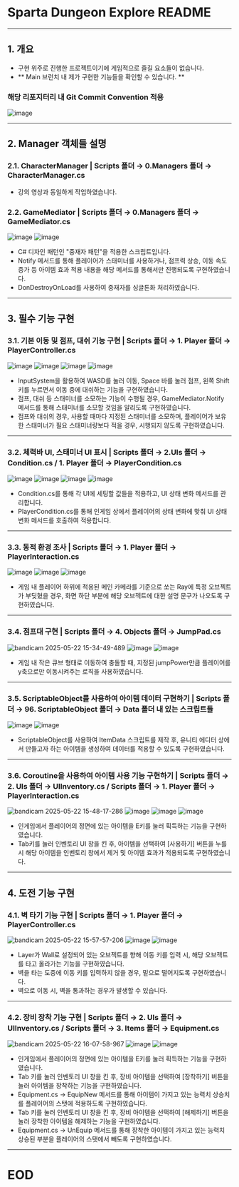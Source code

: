 # Sparta Dungeon Explore README

* * *

## 1. 개요

- 구현 위주로 진행한 프로젝트이기에 게임적으로 즐길 요소들이 없습니다.
- ** Main 브런치 내 제가 구현한 기능들을 확인할 수 있습니다. **

### 해당 리포지터리 내 Git Commit Convention 적용
![image](https://github.com/user-attachments/assets/8b0b2b06-5caa-49ec-a50a-dabc5a5002f3)

* * *

## 2. Manager 객체들 설명

### 2.1. CharacterManager | Scripts 폴더 → 0.Managers 폴더 → CharacterManager.cs
- 강의 영상과 동일하게 작업하였습니다.


### 2.2. GameMediator | Scripts 폴더 → 0.Managers 폴더 → GameMediator.cs
![image](https://github.com/user-attachments/assets/62919141-70c5-4616-9726-2c7676b0099d)
![image](https://github.com/user-attachments/assets/ea2be80b-3b85-4dda-a5bb-95250504d8da)
- C# 디자인 패턴인 "중재자 패턴"을 적용한 스크립트입니다.
- Notify 메서드를 통해 플레이어가 스태미너를 사용하거나, 점프력 상승, 이동 속도 증가 등 아이템 효과 적용 내용을 해당 메서드를 통해서만 진행되도록 구현하였습니다.
- DonDestroyOnLoad를 사용하여 중재자를 싱글톤화 처리하였습니다. 

* * *

## 3. 필수 기능 구현 

### 3.1. 기본 이동 및 점프, 대쉬 기능 구현 | Scripts 폴더 → 1. Player 폴더 → PlayerController.cs
![image](https://github.com/user-attachments/assets/2ebcc81f-7c96-4c57-aaa8-4909bcc0f011)
![image](https://github.com/user-attachments/assets/5ab6d2f5-9339-42e1-a5b2-c0064c5de038)
![image](https://github.com/user-attachments/assets/f651003c-8748-4877-8d51-a07491215e49)
![image](https://github.com/user-attachments/assets/06e3f232-bab4-470b-ad88-4f698980b473)

- InputSystem을 활용하여 WASD를 눌러 이동, Space 바를 눌러 점프, 왼쪽 Shift 키를 누르면서 이동 중에 대쉬하는 기능을 구현하였습니다.
- 점프, 대쉬 등 스태미너를 소모하는 기능이 수행될 경우, GameMediator.Notify 메서드를 통해 스태미너를 소모할 것임을 알리도록 구현하였습니다.
- 점프와 대쉬의 경우, 사용할 때마다 지정된 스태미너를 소모하며, 플레이어가 보유한 스태미너가 필요 스태미너량보다 적을 경우, 시행되지 않도록 구현하였습니다.

***

### 3.2. 체력바 UI, 스태미너 UI 표시  | Scripts 폴더 → 2.UIs 폴더 → Condition.cs / 1. Player 폴더 → PlayerCondition.cs
![image](https://github.com/user-attachments/assets/250dfa2e-b50e-410c-ad1e-36d776475402)
![image](https://github.com/user-attachments/assets/77f688df-03ed-4ad8-83c1-9dcd9fc54784)
![image](https://github.com/user-attachments/assets/5f1fb676-e4d0-4c15-8b2c-8fd49e5b0e3d)
![image](https://github.com/user-attachments/assets/7ea68394-ee7b-443b-bd6d-0373f40199a2)

- Condition.cs를 통해 각 UI에 세팅할 값들을 적용하고, UI 상태 변화 메서드를 관리합니다.
- PlayerCondition.cs를 통해 인게임 상에서 플레이어의 상태 변화에 맞춰 UI 상태 변화 메서드를 호출하여 적용합니다.

***

### 3.3. 동적 환경 조사 | Scripts 폴더 → 1. Player 폴더 → PlayerInteraction.cs
![image](https://github.com/user-attachments/assets/efca8150-d16e-4ef4-883f-1dd089ccc515)
![image](https://github.com/user-attachments/assets/c0df9062-1209-48d5-99ef-b93c1d7e83f4)
![image](https://github.com/user-attachments/assets/13799119-30f2-4c57-8401-d5d23d638ccf)

- 게임 내 플레이어 하위에 적용된 메인 카메라를 기준으로 쏘는 Ray에 특정 오브젝트가 부딪혔을 경우, 화면 하단 부분에 해당 오브젝트에 대한 설명 문구가 나오도록 구현하였습니다.

***

### 3.4. 점프대 구현 | Scripts 폴더 → 4. Objects 폴더 → JumpPad.cs
![bandicam 2025-05-22 15-34-49-489](https://github.com/user-attachments/assets/f9aa56f6-10cd-4507-a470-8128006867b0)
![image](https://github.com/user-attachments/assets/b0fe243c-0b9a-4ed6-a141-2e9d169a2829)
![image](https://github.com/user-attachments/assets/c425e3ed-ac6d-41d5-826a-ca134e4f0eae)

- 게임 내 작은 큐브 형태로 이동하여 충돌할 때, 지정된 jumpPower만큼 플레이어를 y축으로만 이동시켜주는 로직을 사용하였습니다.

***

### 3.5. ScriptableObject를 사용하여 아이템 데이터 구현하기 |  Scripts 폴더 → 96. ScriptableObject 폴더 → Data 폴더 내 있는 스크립트들
![image](https://github.com/user-attachments/assets/7c0d538f-d380-427b-8616-7eae4c844c92)
![image](https://github.com/user-attachments/assets/6c3c65ab-0cb0-4cfd-bcea-f34c26711bbf)

- ScriptableObject를 사용하여 ItemData 스크립트를 제작 후, 유니티 에디터 상에서 만들고자 하는 아이템을 생성하여 데이터를 적용할 수 있도록 구현하였습니다.

***

### 3.6. Coroutine을 사용하여 아이템 사용 기능 구현하기 | Scripts 폴더 → 2. UIs 폴더 → UIInventory.cs / Scripts 폴더 → 1. Player 폴더 → PlayerInteraction.cs 
![bandicam 2025-05-22 15-48-17-286](https://github.com/user-attachments/assets/e21d7b61-46e3-40f8-abf1-829f1c07883d)
![image](https://github.com/user-attachments/assets/1d0337c4-02a8-4276-9c01-3a30fd3c970f)
![image](https://github.com/user-attachments/assets/df0b7de4-409a-41c5-9f8f-7a5f0f2c1376)
![image](https://github.com/user-attachments/assets/7dfb6220-52fe-400b-b1da-fcc8ba3287d9)

- 인게임에서 플레이어의 정면에 있는 아이템을 E키를 눌러 획득하는 기능을 구현하였습니다.
- Tab키를 눌러 인벤토리 UI 창을 킨 후, 아이템을 선택하여 [사용하기] 버튼을 누를 시 해당 아이템을 인벤토리 창에서 제거 및 아이템 효과가 적용되도록 구현하였습니다.

***

## 4. 도전 기능 구현

### 4.1. 벽 타기 기능 구현 | Scripts 폴더 → 1. Player 폴더 → PlayerController.cs
![bandicam 2025-05-22 15-57-57-206](https://github.com/user-attachments/assets/03129572-ce1f-4840-a2e2-7b35bed59af9)
![image](https://github.com/user-attachments/assets/d46db102-06ff-4b10-9f05-0b1be2cbda2f)
![image](https://github.com/user-attachments/assets/3ddc68bc-69a8-43e8-9333-24ce03cc8ede)

- Layer가 Wall로 설정되어 있는 오브젝트를 향해 이동 키를 입력 시, 해당 오브젝트를 타고 올라가는 기능을 구현하였습니다.
- 벽을 타는 도중에 이동 키를 입력하지 않을 경우, 밑으로 떨어지도록 구현하였습니다.
- 벽으로 이동 시, 벽을 통과하는 경우가 발생할 수 있습니다.

***

### 4.2. 장비 장착 기능 구현 | Scripts 폴더 → 2. UIs 폴더 → UIInventory.cs / Scripts 폴더 → 3. Items 폴더 → Equipment.cs
![bandicam 2025-05-22 16-07-58-967](https://github.com/user-attachments/assets/6aca87fa-2ab1-4317-8c34-8b03c1d50c99)
![image](https://github.com/user-attachments/assets/48ddcc11-b4d8-4de7-b3d1-2f463ae584c8)
![image](https://github.com/user-attachments/assets/fba57c86-a00d-449b-a100-e8dfd9fa9081)

- 인게임에서 플레이어의 정면에 있는 아이템을 E키를 눌러 획득하는 기능을 구현하였습니다.
- Tab 키를 눌러 인벤토리 UI 창을 킨 후, 장비 아이템을 선택하여 [장착하기] 버튼을 눌러 아이템을 장착하는 기능을 구현하였습니다.
- Equipment.cs → EquipNew 메서드를 통해 아이템이 가지고 있는 능력치 상승치를 플레이어의 스탯에 적용하도록 구현하였습니다.
- Tab 키를 눌러 인벤토리 UI 창을 킨 후, 장비 아이템을 선택하여 [해제하기] 버튼을 눌러 장착한 아이템을 해제하는 기능을 구현하였습니다.
- Equipment.cs → UnEquip 메서드를 통해 장착한 아이템이 가지고 있는 능력치 상승된 부분을 플레이어의 스탯에서 빼도록 구현하였습니다.

***

# EOD
